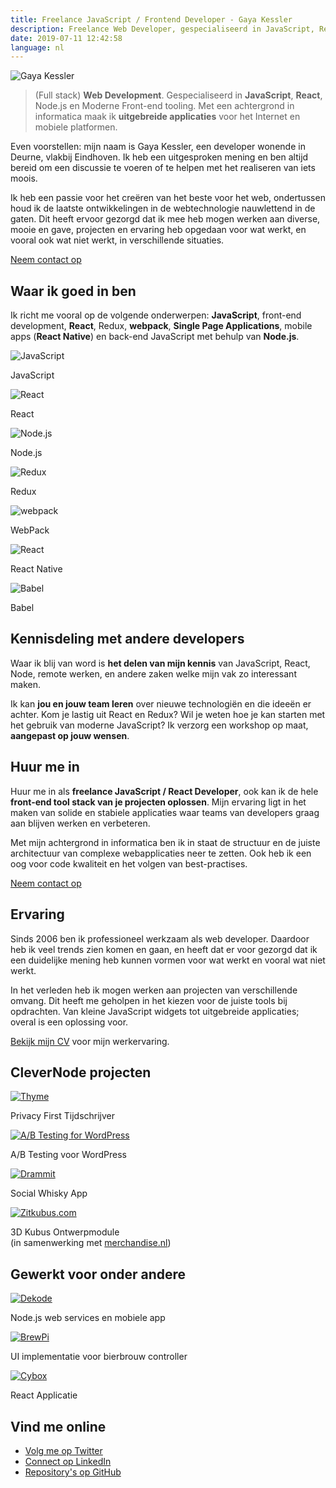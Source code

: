 ```yaml
---
title: Freelance JavaScript / Frontend Developer - Gaya Kessler
description: Freelance Web Developer, gespecialiseerd in JavaScript, React, Node.js, Redux, moderne front-end development.
date: 2019-07-11 12:42:58
language: nl
---
```


<img 
    srcset="/images/avatar.jpg, /images/avatar@2x.jpg 2x"
    src="/images/avatar@2x.jpg"
    alt="Gaya Kessler" 
    title="Gaya Kessler"
    class="avatar"
/>

> (Full stack) **Web Development**. Gespecialiseerd in **JavaScript**, **React**, Node.js en Moderne Front-end tooling. Met een achtergrond in informatica maak ik **uitgebreide applicaties** voor het Internet en mobiele platformen.

Even voorstellen: mijn naam is Gaya Kessler, een developer wonende in Deurne, vlakbij Eindhoven. Ik heb een uitgesproken mening en ben altijd bereid om een discussie te voeren of te helpen met het realiseren van iets moois.

Ik heb een passie voor het creëren van het beste voor het web, ondertussen houd ik de laatste ontwikkelingen in de webtechnologie nauwlettend in de gaten. Dit heeft ervoor gezorgd dat ik mee heb mogen werken aan diverse, mooie en gave, projecten en ervaring heb opgedaan voor wat werkt, en vooral ook wat niet werkt, in verschillende situaties.

<section class="contact-now">
    <a class="contact-now__link" href="#contact">Neem contact op</a>
</section>

## Waar ik goed in ben

Ik richt me vooral op de volgende onderwerpen: **JavaScript**, front-end development, **React**, Redux, **webpack**, **Single Page Applications**, mobile apps (**React Native**) en back-end JavaScript met behulp van **Node.js**.

<section class="experience">
    <div class="experience__item">
        <img src="/images/js-logo.svg" alt="JavaScript">
        <p>JavaScript</p>
    </div>
    <div class="experience__item">
        <img src="/images/react-logo.svg" alt="React">
        <p>React</p>
    </div>
    <div class="experience__item">
        <img src="/images/node-logo.svg" alt="Node.js">
        <p>Node.js</p>
    </div>
    <div class="experience__item">
        <img src="/images/redux-logo.svg" alt="Redux">
        <p>Redux</p>
    </div>
    <div class="experience__item">
        <img src="/images/webpack-logo.svg" alt="webpack">
        <p>WebPack</p>
    </div>
    <div class="experience__item">
        <img src="/images/react-logo.svg" alt="React">
        <p>React Native</p>
    </div>
    <div class="experience__item">
        <img src="/images/babel-logo.svg" alt="Babel">
        <p>Babel</p>
    </div>
</section>

## Kennisdeling met andere developers

Waar ik blij van word is **het delen van mijn kennis** van JavaScript, React, Node, remote werken, en andere zaken welke mijn vak zo interessant maken.

Ik kan **jou en jouw team leren** over nieuwe technologiën en die ideeën er achter. Kom je lastig uit React en Redux? Wil je weten hoe je kan starten met het gebruik van moderne JavaScript? Ik verzorg een workshop op maat, **aangepast op jouw wensen**.

## Huur me in

Huur me in als **freelance JavaScript / React Developer**, ook kan ik de hele **front-end tool stack van je projecten oplossen**. Mijn ervaring ligt in het maken van solide en stabiele applicaties waar teams van developers graag aan blijven werken en verbeteren.

Met mijn achtergrond in informatica ben ik in staat de structuur en de juiste architectuur van complexe webapplicaties neer te zetten. Ook heb ik een oog voor code kwaliteit en het volgen van best-practises.

<section class="contact-now">
    <a class="contact-now__link" href="#contact">Neem contact op</a>
</section>

## Ervaring

Sinds 2006 ben ik professioneel werkzaam als web developer. Daardoor heb ik veel trends zien komen en gaan, en heeft dat er voor gezorgd dat ik een duidelijke mening heb kunnen vormen voor wat werkt en vooral wat niet werkt.

In het verleden heb ik mogen werken aan projecten van verschillende omvang. Dit heeft me geholpen in het kiezen voor de juiste tools bij opdrachten. Van kleine JavaScript widgets tot uitgebreide applicaties; overal is een oplossing voor.

[Bekijk mijn CV](https://github.com/Gaya/resume) voor mijn werkervaring.

## CleverNode projecten

<section class="experience">
    <div class="experience__item">
        <a href="https://usethyme.com"><img src="/images/thyme-logo.svg" alt="Thyme"></a>
        <p>Privacy First Tijdschrijver</p>
    </div>
    <div class="experience__item">
        <a href="https://abtestingforwp.com"><img src="/images/ab-testing-for-wp-logo.svg" alt="A/B Testing for WordPress"></a>
        <p>A/B Testing voor WordPress</p>
    </div>
    <div class="experience__item">
        <a href="https://dramm.it"><img src="/images/drammit-logo.svg" alt="Drammit"></a>
        <p>Social Whisky App</p>
    </div>
    <div class="experience__item">
        <a href="https://zitkubus.com"><img src="/images/zitkubus-logo.png" alt="Zitkubus.com"></a>
        <p>3D Kubus Ontwerpmodule<br />(in samenwerking met <a style="display: inline" href="https://merchandise.nl">merchandise.nl</a>)</p>
    </div>
</section>

## Gewerkt voor onder andere

<section class="experience">
    <div class="experience__item">
        <a href="https://dekode.no"><img src="/images/dekode.svg" alt="Dekode"></a>
        <p>Node.js web services en mobiele app</p>
    </div>
    <div class="experience__item">
        <a href="https://www.brewpi.com/"><img src="/images/brewpi-logo.png" alt="BrewPi"></a>
        <p>UI implementatie voor bierbrouw controller</p>
    </div>
    <div class="experience__item">
        <a href="https://www.cybox.nl"><img src="/images/cybox-logo.svg" alt="Cybox"></a>
        <p>React Applicatie</p>
    </div>
</section>

## Vind me online

<ul class="find-online">
    <li>
        <a class="find-me find-me--twitter" href="https://twitter.com/GayaKessler">
            Volg me op Twitter
        </a>
    </li>
    <li>
        <a class="find-me find-me--linkedin" href="https://www.linkedin.com/in/gaya-kessler/">
            Connect op LinkedIn
        </a>
    </li>
    <li>
        <a class="find-me find-me--github" href="https://github.com/Gaya">
            Repository's op GitHub
        </a>
    </li>
</ul>
